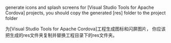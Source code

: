 generate icons and splash screens for [Visual Studio Tools for Apache Cordova] projects, 
you should copy the generated [res] folder to the project folder

为[Visual Studio Tools for Apache Cordova]工程生成图标和闪屏图片，
你应该把生成的res文件夹复制并替换工程目录下的res文件夹。
